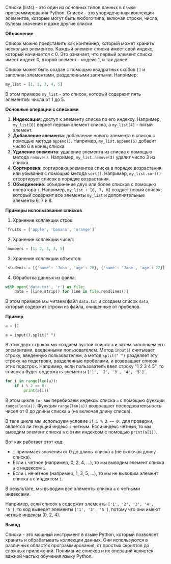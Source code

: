 Списки (lists) - это один из основных типов данных в языке программирования Python. Список - это упорядоченная коллекция элементов, которые могут быть любого типа, включая строки, числа, булевы значения и даже другие списки.

**Объяснение**

Список можно представить как контейнер, который может хранить несколько элементов. Каждый элемент списка имеет свой индекс, который начинается с 0. Это означает, что первый элемент списка имеет индекс 0, второй элемент - индекс 1, и так далее.

Список может быть создан с помощью квадратных скобок `[]` и заполнен элементами, разделенными запятыми. Например:
```python
my_list = [1, 2, 3, 4, 5]
```
В этом примере `my_list` - это список, который содержит пять элементов: числа от 1 до 5.

**Основные операции с списками**

1. **Индексация**: доступ к элементу списка по его индексу. Например, `my_list[0]` вернет первый элемент списка, а `my_list[4]` - пятый элемент.
2. **Добавление элемента**: добавление нового элемента в список с помощью метода `append()`. Например, `my_list.append(6)` добавит число 6 в конец списка.
3. **Удаление элемента**: удаление элемента из списка с помощью метода `remove()`. Например, `my_list.remove(3)` удалит число 3 из списка.
4. **Сортировка**: сортировка элементов списка в порядке возрастания или убывания с помощью метода `sort()`. Например, `my_list.sort()` отсортирует список в порядке возрастания.
5. **Объединение**: объединение двух или более списков с помощью оператора `+`. Например, `my_list + [6, 7, 8]` создаст новый список, который содержит все элементы `my_list` и дополнительные элементы 6, 7 и 8.

**Примеры использования списков**

1. Хранение коллекции строк:
```python
`fruits = ['apple', 'banana', 'orange']`
```
2. Хранение коллекции чисел:
```python 
`numbers = [1, 2, 3, 4, 5]
````
3. Хранение коллекции объектов:
```python
`students = [{'name': 'John', 'age': 20}, {'name': 'Jane', 'age': 22}]`
```
4. Обработка данных из файла:
```python
with open('data.txt', 'r') as file:
    data = [line.strip() for line in file.readlines()]
```
В этом примере мы читаем файл `data.txt` и создаем список `data`, который содержит строки из файла, очищенные от пробелов.

**Пример**
```python
a = []
```

`a = input().split(" ")`

В этих двух строках мы создаем пустой список `a` и затем заполняем его элементами, введенными пользователем. Метод `input()` считывает строку, введенную пользователем, а метод `split(" ")` разделяет эту строку на подстроки, разделенные пробелами, и возвращает список этих подстрок. Например, если пользователь ввел строку "1 2 3 4 5", то список `a` будет содержать элементы `['1', '2', '3', '4', '5']`.

```python
for i in range(len(a)):
	if i % 2 == 0:
		print(a[i])`
```

В этом цикле `for` мы перебираем индексы списка `a` с помощью функции `range(len(a))`. Функция `range(len(a))` возвращает последовательность чисел от 0 до длины списка `a` (не включая длину списка).

В теле цикла мы используем условие `if i % 2 == 0:` для проверки, является ли текущий индекс `i` четным. Если индекс четный, то мы выводим элемент списка `a` с этим индексом с помощью `print(a[i])`.

Вот как работает этот код:

- `i` принимает значения от 0 до длины списка `a` (не включая длину списка).
- Если `i` четное (например, 0, 2, 4, ...), то мы выводим элемент списка `a` с индексом `i`.
- Если `i` нечетное (например, 1, 3, 5, ...), то мы не выводим элемент списка `a` с индексом `i`.

В результате, мы выводим все элементы списка `a` с четными индексами.

Например, если список `a` содержит элементы `['1', '2', '3', '4', '5']`, то код выведет элементы `['1', '3', '5']`, потому что они имеют четные индексы (0, 2, 4).


**Вывод**

Списки - это мощный инструмент в языке Python, который позволяет хранить и обрабатывать коллекции данных. Они используются в различных областях программирования, от простых скриптов до сложных приложений. Понимание списков и их операций является важной частью обучения языку Python.